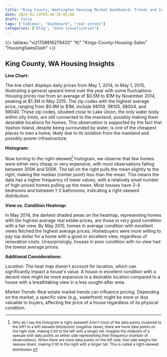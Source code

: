 ```yaml
---
title: "King County, Washington Housing Market Dashboard: Trends and Insights"
date: 2024-02-23T03:44:25-05:00
draft: false
tags: ["tableau", "dashboard", "real estate"]
categories: ["blog", "data visualization"]
---
```



{{< tableau "viz1708816279420" "Ki" "Kings-County-Housing-Sales" "HousingSalesDash" >}}

## King County, WA Housing Insights

**Line Chart:**

The line chart displays daily prices from May 1, 2014, to May 1, 2015, illustrating a general upward trend over the year with some fluctuations. Housing prices rise from an average of $0.5M to $1M by November 2014, peaking at $1.3M in May 2015. The zip codes with the highest average price, ranging from $0.9M to $1M, include 98109, 98105, 98004, and 98040. These zip codes, situated close to Lake Union, the only water body within city limits, are still connected to the mainland, possibly making them desirable locations for homes. This observation is supported by the fact that Vashon Island, despite being surrounded by water, is one of the cheapest places to own a home, likely due to its isolation from the mainland and possibly poorer infrastructure.

**Histogram:**

Now turning to the right-skewed[^1] histogram, we observe that few homes were either very cheap or very expensive, with most observations falling between 300K and 500K. The tail on the right pulls the mean slightly to the right, making the median (center point) less than the mean. This means the data has a higher frequency of lower values, with a relatively small number of high-priced homes pulling up the mean. Most houses have 3-4 bedrooms and between 1-2 bathrooms, indicating a right-skewed distribution.

**View vs. Condition Heatmap:**

In May 2014, the darkest shaded areas on the heatmap, representing homes with the highest average real estate prices, are those in very good condition with a fair view. By May 2015, homes in average condition with excellent views fetched the highest average prices. Homebuyers were more willing to pay top dollar for a home with a good or excellent view, regardless of renovation costs. Unsurprisingly, houses in poor condition with no view had the lowest average prices.

**Additional Considerations:**

_Location:_ The heat map doesn't account for location, which can significantly impact a house's value. A house in excellent condition with a decent view might be more expensive in a desirable location compared to a house with a breathtaking view in a less sought-after area.

_Market Trends:_ Real estate market trends can influence pricing. Depending on the market, a specific view (e.g., waterfront) might be more or less valuable to buyers, affecting the price of a house regardless of its physical condition.

[^1]: <small>Why do I say the histogram is right-skewed? Aren't most of the data points clustered to the left? In a left-skewed distribution (negative skew), there are more data points on the right side, making it tilt to the left with a longer tail. Imagine the midpoint of a seesaw with data points on either side representing their frequency (number of observations). When there are more data points on the left side, that side weighs the seesaw down, making it tilt to the right with a longer tail. This is called a right-skewed distribution.</small>
